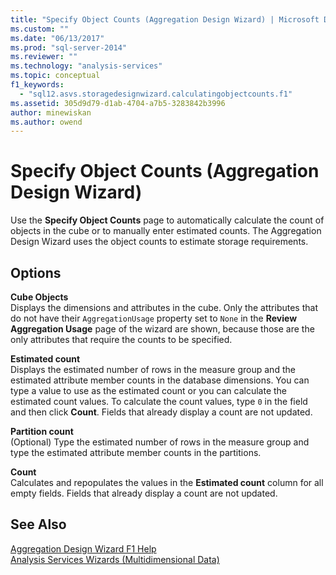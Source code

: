```yaml
---
title: "Specify Object Counts (Aggregation Design Wizard) | Microsoft Docs"
ms.custom: ""
ms.date: "06/13/2017"
ms.prod: "sql-server-2014"
ms.reviewer: ""
ms.technology: "analysis-services"
ms.topic: conceptual
f1_keywords: 
  - "sql12.asvs.storagedesignwizard.calculatingobjectcounts.f1"
ms.assetid: 305d9d79-d1ab-4704-a7b5-3283842b3996
author: minewiskan
ms.author: owend
---
```

# Specify Object Counts (Aggregation Design Wizard)
  Use the **Specify Object Counts** page to automatically calculate the count of objects in the cube or to manually enter estimated counts. The Aggregation Design Wizard uses the object counts to estimate storage requirements.  
  
## Options  
 **Cube Objects**  
 Displays the dimensions and attributes in the cube. Only the attributes that do not have their `AggregationUsage` property set to `None` in the **Review Aggregation Usage** page of the wizard are shown, because those are the only attributes that require the counts to be specified.  
  
 **Estimated count**  
 Displays the estimated number of rows in the measure group and the estimated attribute member counts in the database dimensions. You can type a value to use as the estimated count or you can calculate the estimated count values. To calculate the count values, type `0` in the field and then click **Count**. Fields that already display a count are not updated.  
  
 **Partition count**  
 (Optional) Type the estimated number of rows in the measure group and type the estimated attribute member counts in the partitions.  
  
 **Count**  
 Calculates and repopulates the values in the **Estimated count** column for all empty fields. Fields that already display a count are not updated.  
  
## See Also  
 [Aggregation Design Wizard F1 Help](aggregation-design-wizard-f1-help.md)   
 [Analysis Services Wizards &#40;Multidimensional Data&#41;](analysis-services-wizards-multidimensional-data.md)  
  
  
